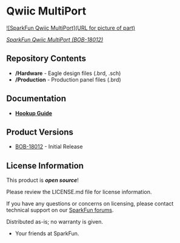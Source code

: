 Qwiic MultiPort
========================================

[![SparkFun Qwiic MultiPort](URL for picture of part)](https://www.sparkfun.com/products/18012)

[*SparkFun Qwiic MultiPort (BOB-18012)*](https://www.sparkfun.com/products/18012)

<Basic description of the part.>

Repository Contents
-------------------

* **/Hardware** - Eagle design files (.brd, .sch)
* **/Production** - Production panel files (.brd)

Documentation
--------------
* **[Hookup Guide](https://learn.sparkfun.com/tutorials/1659)**

Product Versions
----------------
* [BOB-18012](https://www.sparkfun.com/products/18012) - Initial Release

License Information
-------------------

This product is _**open source**_! 

Please review the LICENSE.md file for license information. 

If you have any questions or concerns on licensing, please contact technical support on our [SparkFun forums](https://forum.sparkfun.com/viewforum.php?f=152).

Distributed as-is; no warranty is given.

- Your friends at SparkFun.

_<COLLABORATION CREDIT>_

